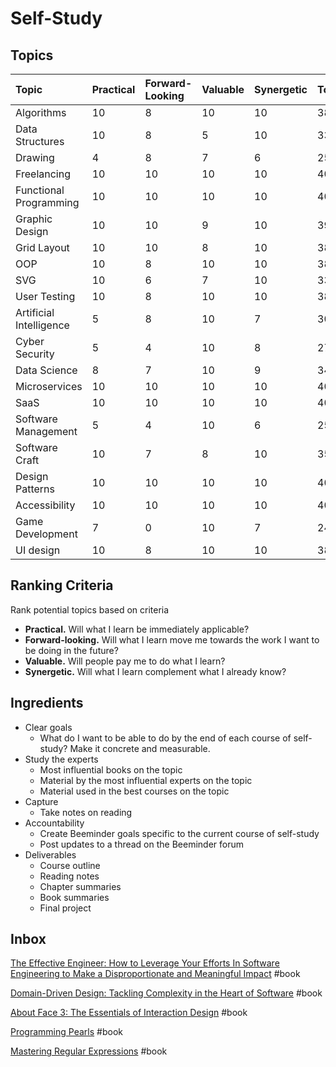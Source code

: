 # Self-Study

## Topics

| Topic | Practical | Forward-Looking | Valuable | Synergetic | Total |
| :--- | :--- | :--- | :--- | :--- | :--- |
| Algorithms | 10 | 8 | 10 | 10 | 38 |
| Data Structures | 10 | 8 | 5 | 10 | 33 |
| Drawing | 4 | 8 | 7 | 6 | 25 |
| Freelancing | 10 | 10 | 10 | 10 | 40 |
| Functional Programming | 10 | 10 | 10 | 10 | 40 |
| Graphic Design | 10 | 10 | 9 | 10 | 39 |
| Grid Layout | 10 | 10 | 8 | 10 | 38 |
| OOP | 10 | 8 | 10 | 10 | 38 |
| SVG | 10 | 6 | 7 | 10 | 33 |
| User Testing | 10 | 8 | 10 | 10 | 38 |
| Artificial Intelligence | 5 | 8 | 10 | 7 | 30 |
| Cyber Security | 5 | 4 | 10 | 8 | 27 |
| Data Science | 8 | 7 | 10 | 9 | 34 |
| Microservices | 10 | 10 | 10 | 10 | 40 |
| SaaS | 10 | 10 | 10 | 10 | 40 |
| Software Management | 5 | 4 | 10 | 6 | 25 |
| Software Craft | 10 | 7 | 8 | 10 | 35 |
| Design Patterns | 10 | 10 | 10 | 10 | 40 |
| Accessibility | 10 | 10 | 10 | 10 | 40 |
| Game Development | 7 | 0 | 10 | 7 | 24 |
| UI design | 10 | 8 | 10 | 10 | 38 |

## Ranking Criteria

Rank potential topics based on criteria

* **Practical.** Will what I learn be immediately applicable? 
* **Forward-looking.** Will what I learn move me towards the work I want to be doing in the future?
* **Valuable.** Will people pay me to do what I learn? 
* **Synergetic.** Will what I learn complement what I already know? 

## Ingredients

* Clear goals
  * What do I want to be able to do by the end of each course of self-study? Make it concrete and measurable.
* Study the experts
  * Most influential books on the topic
  * Material by the most influential experts on the topic
  * Material used in the best courses on the topic
* Capture
  * Take notes on reading
* Accountability
  * Create Beeminder goals specific to the current course of self-study
  * Post updates to a thread on the Beeminder forum
* Deliverables
  * Course outline
  * Reading notes
  * Chapter summaries
  * Book summaries
  * Final project

## Inbox

[The Effective Engineer: How to Leverage Your Efforts In Software Engineering to Make a Disproportionate and Meaningful Impact](https://www.goodreads.com/book/show/25238425-the-effective-engineer) \#book

[Domain-Driven Design: Tackling Complexity in the Heart of Software](https://www.goodreads.com/book/show/179133.Domain_Driven_Design) \#book

[About Face 3: The Essentials of Interaction Design](https://www.goodreads.com/book/show/289062.About_Face_3) \#book

[Programming Pearls](https://www.goodreads.com/book/show/52084.Programming_Pearls) \#book

[Mastering Regular Expressions](https://www.goodreads.com/book/show/703099.Mastering_Regular_Expressions) \#book



